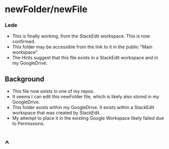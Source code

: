 # newFolder/newFile

### Lede
* This is finally working, from the StackEdit workspace.  This is now confirmed.
* This folder may be accessible from the link to it in the public "Main workspace".
* The Hints suggest that this file exists in a StackEdit workspace and in my GoogleDrive.

## Background

* This file now exists in one of my repos.
* It seems I can edit this newFolder file, which is likely also stored in my GoogleDrive.
* This folder exists within my GoogleDrive.  It exists within a StackEdit workspace that was created by StackEdit.
* My attempt to place it in the existing Google Workspace likely failed due to Permissions.

# ^


<!--stackedit_data:
eyJoaXN0b3J5IjpbLTM0MTkzMjk2NiwtMjc2NjMyOTUsLTIwNj
gxMTUxMzUsLTE1OTM2OTAwMDQsMTU3MzQ5Mzg3Ml19
-->